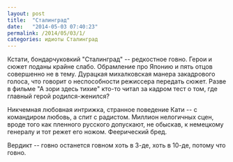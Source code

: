 ```yaml
---
layout: post
title:  "Сталинград"
date:   "2014-05-03 07:40:23"
permalink: /2014/05/03/1/
categories: идиоты Сталинград
---
```


Кстати, бондарчуковкий "Сталинград" -- редкостное говно. Герои и сюжет
поданы крайне слабо. Обрамление про Японию и пять отцов совершенно не
в тему. Дурацкая михалковская манера закадрового голоса, что говорит о
неспособности режиссера передать сюжет. Разве в фильме "А зори здесь
тихие" кто-то читал за кадром тест о том, где главный герой
родился-женился?

Никчемная любовная интрижка, странное поведение Кати -- с командиром
любовь, а спит с радистом. Миллион нелогичных сцен, вроде того как
пленного русского допускают, не обыскав, к немецкому генералу и тот
режет его ножом. Феерический бред.

Вердикт -- говно останется говном хоть в 3-де, хоть в 10-де, потому
что говно.
